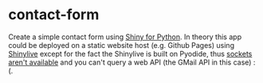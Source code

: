 # contact-form
 Create a simple contact form using 
 [Shiny for Python](https://shiny.rstudio.com/py/). In theory this app could be
 deployed on a static website host (e.g. Github Pages) using 
 [Shinylive](https://shiny.rstudio.com/py/docs/shinylive.html) except for the
 fact the Shinylive is built on Pyodide, thus
 [sockets aren't available](https://shinylive.io/py/examples/#fetch-data-from-a-web-api)
 and you can't query a web API (the GMail API in this case) :(.
